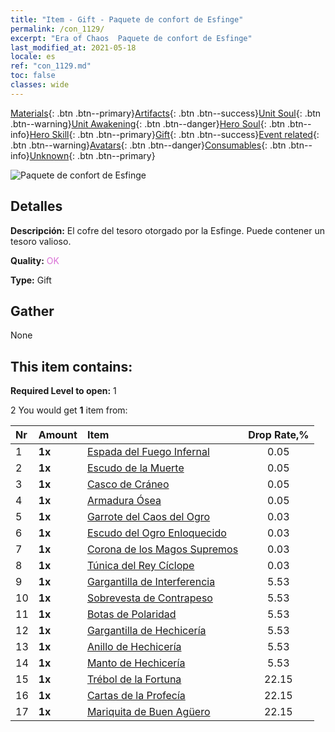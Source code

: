 ```yaml
---
title: "Item - Gift - Paquete de confort de Esfinge"
permalink: /con_1129/
excerpt: "Era of Chaos  Paquete de confort de Esfinge"
last_modified_at: 2021-05-18
locale: es
ref: "con_1129.md"
toc: false
classes: wide
---
```

 [Materials](/ItemsES/){: .btn .btn--primary}[Artifacts](/ItemsES/Artifacts/){: .btn .btn--success}[Unit Soul](/ItemsES/UnitSoul/){: .btn .btn--warning}[Unit Awakening](/ItemsES/UnitAwakening/){: .btn .btn--danger}[Hero Soul](/ItemsES/HeroSoul/){: .btn .btn--info}[Hero Skill](/ItemsES/HeroSkill/){: .btn .btn--primary}[Gift](/ItemsES/Gift/){: .btn .btn--success}[Event related](/ItemsES/Events/){: .btn .btn--warning}[Avatars](/ItemsES/Avatars/){: .btn .btn--danger}[Consumables](/ItemsES/Consumables/){: .btn .btn--info}[Unknown](/ItemsES/Unknown/){: .btn .btn--primary}

 ![Paquete de confort de Esfinge](/images/t/i_907002.png)

## Detalles
 **Descripción:** El cofre del tesoro otorgado por la Esfinge. Puede contener un tesoro valioso.

 **Quality:** <span style="color: #DA70D6">OK</span>

 **Type:** Gift

## Gather

  None

## This item contains:

 **Required Level to open:** 1

 2 You would get **1** item  from:

  | Nr | Amount |     Item    | Drop Rate,% |
  |:---|:-------|:------------|:---------:|
  | 1 |  **1x** | [Espada del Fuego Infernal](/ItemsES/art_121/) | 0.05 | 
  | 2 |  **1x** | [Escudo de la Muerte](/ItemsES/art_122/) | 0.05 | 
  | 3 |  **1x** | [Casco de Cráneo](/ItemsES/art_123/) | 0.05 | 
  | 4 |  **1x** | [Armadura Ósea](/ItemsES/art_124/) | 0.05 | 
  | 5 |  **1x** | [Garrote del Caos del Ogro](/ItemsES/art_125/) | 0.03 | 
  | 6 |  **1x** | [Escudo del Ogro Enloquecido](/ItemsES/art_126/) | 0.03 | 
  | 7 |  **1x** | [Corona de los Magos Supremos](/ItemsES/art_127/) | 0.03 | 
  | 8 |  **1x** | [Túnica del Rey Cíclope](/ItemsES/art_128/) | 0.03 | 
  | 9 |  **1x** | [Gargantilla de Interferencia](/ItemsES/art_118/) | 5.53 | 
  | 10 |  **1x** | [Sobrevesta de Contrapeso](/ItemsES/art_119/) | 5.53 | 
  | 11 |  **1x** | [Botas de Polaridad](/ItemsES/art_120/) | 5.53 | 
  | 12 |  **1x** | [Gargantilla de Hechicería](/ItemsES/art_115/) | 5.53 | 
  | 13 |  **1x** | [Anillo de Hechicería](/ItemsES/art_116/) | 5.53 | 
  | 14 |  **1x** | [Manto de Hechicería](/ItemsES/art_117/) | 5.53 | 
  | 15 |  **1x** | [Trébol de la Fortuna](/ItemsES/art_109/) | 22.15 | 
  | 16 |  **1x** | [Cartas de la Profecía](/ItemsES/art_110/) | 22.15 | 
  | 17 |  **1x** | [Mariquita de Buen Agüero](/ItemsES/art_111/) | 22.15 | 
